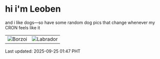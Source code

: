 # hi i'm Leoben

and i like dogs—so have some random dog pics that change whenever my CRON feels like it

|  |  |
|--------|----------|
| ![Borzoi](https://random-dog-vercel.vercel.app/api/random-borzoi?v=1758736072) | ![Labrador](https://random-dog-vercel.vercel.app/api/random-labrador?v=1758736072) |

Last updated: 2025-09-25 01:47 PHT
